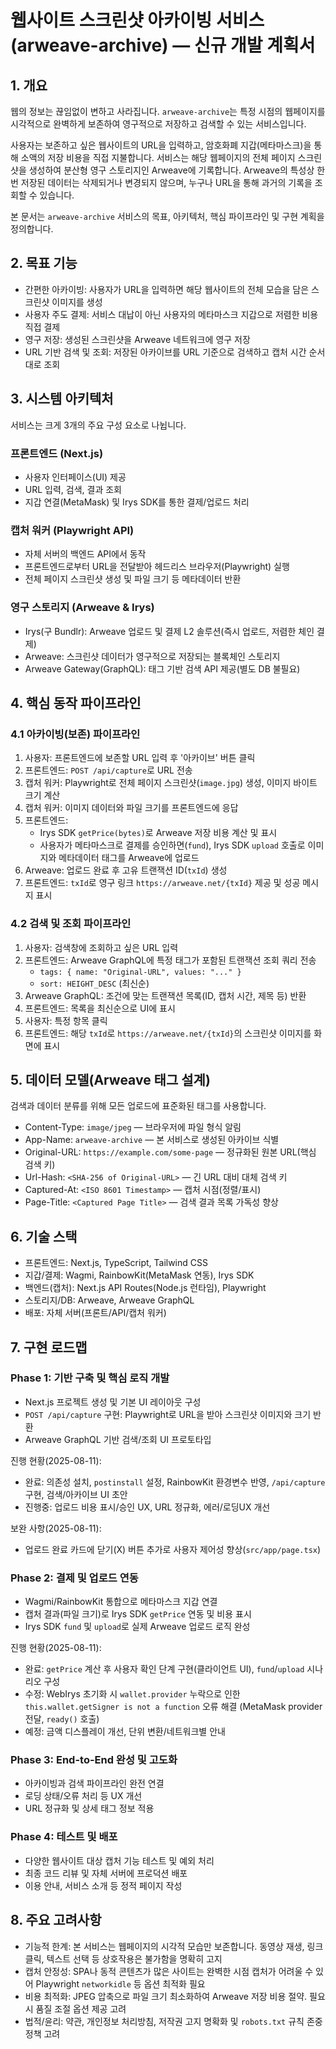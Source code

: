 # 웹사이트 스크린샷 아카이빙 서비스 (arweave-archive) — 신규 개발 계획서

## 1. 개요
웹의 정보는 끊임없이 변하고 사라집니다. `arweave-archive`는 특정 시점의 웹페이지를 시각적으로 완벽하게 보존하여 영구적으로 저장하고 검색할 수 있는 서비스입니다.

사용자는 보존하고 싶은 웹사이트의 URL을 입력하고, 암호화폐 지갑(메타마스크)을 통해 소액의 저장 비용을 직접 지불합니다. 서비스는 해당 웹페이지의 전체 페이지 스크린샷을 생성하여 분산형 영구 스토리지인 Arweave에 기록합니다. Arweave의 특성상 한번 저장된 데이터는 삭제되거나 변경되지 않으며, 누구나 URL을 통해 과거의 기록을 조회할 수 있습니다.

본 문서는 `arweave-archive` 서비스의 목표, 아키텍처, 핵심 파이프라인 및 구현 계획을 정의합니다.

## 2. 목표 기능
- 간편한 아카이빙: 사용자가 URL을 입력하면 해당 웹사이트의 전체 모습을 담은 스크린샷 이미지를 생성
- 사용자 주도 결제: 서비스 대납이 아닌 사용자의 메타마스크 지갑으로 저렴한 비용 직접 결제
- 영구 저장: 생성된 스크린샷을 Arweave 네트워크에 영구 저장
- URL 기반 검색 및 조회: 저장된 아카이브를 URL 기준으로 검색하고 캡처 시간 순서대로 조회

## 3. 시스템 아키텍처
서비스는 크게 3개의 주요 구성 요소로 나뉩니다.

### 프론트엔드 (Next.js)
- 사용자 인터페이스(UI) 제공
- URL 입력, 검색, 결과 조회
- 지갑 연결(MetaMask) 및 Irys SDK를 통한 결제/업로드 처리

### 캡처 워커 (Playwright API)
- 자체 서버의 백엔드 API에서 동작
- 프론트엔드로부터 URL을 전달받아 헤드리스 브라우저(Playwright) 실행
- 전체 페이지 스크린샷 생성 및 파일 크기 등 메타데이터 반환

### 영구 스토리지 (Arweave & Irys)
- Irys(구 Bundlr): Arweave 업로드 및 결제 L2 솔루션(즉시 업로드, 저렴한 체인 결제)
- Arweave: 스크린샷 데이터가 영구적으로 저장되는 블록체인 스토리지
- Arweave Gateway(GraphQL): 태그 기반 검색 API 제공(별도 DB 불필요)

## 4. 핵심 동작 파이프라인

### 4.1 아카이빙(보존) 파이프라인
1) 사용자: 프론트엔드에 보존할 URL 입력 후 '아카이브' 버튼 클릭  
2) 프론트엔드: `POST /api/capture`로 URL 전송  
3) 캡처 워커: Playwright로 전체 페이지 스크린샷(`image.jpg`) 생성, 이미지 바이트 크기 계산  
4) 캡처 워커: 이미지 데이터와 파일 크기를 프론트엔드에 응답  
5) 프론트엔드:  
   - Irys SDK `getPrice(bytes)`로 Arweave 저장 비용 계산 및 표시  
   - 사용자가 메타마스크로 결제를 승인하면(`fund`), Irys SDK `upload` 호출로 이미지와 메타데이터 태그를 Arweave에 업로드  
6) Arweave: 업로드 완료 후 고유 트랜잭션 ID(`txId`) 생성  
7) 프론트엔드: `txId`로 영구 링크 `https://arweave.net/{txId}` 제공 및 성공 메시지 표시

### 4.2 검색 및 조회 파이프라인
1) 사용자: 검색창에 조회하고 싶은 URL 입력  
2) 프론트엔드: Arweave GraphQL에 특정 태그가 포함된 트랜잭션 조회 쿼리 전송  
   - `tags: { name: "Original-URL", values: "..." }`  
   - `sort: HEIGHT_DESC` (최신순)  
3) Arweave GraphQL: 조건에 맞는 트랜잭션 목록(ID, 캡처 시간, 제목 등) 반환  
4) 프론트엔드: 목록을 최신순으로 UI에 표시  
5) 사용자: 특정 항목 클릭  
6) 프론트엔드: 해당 `txId`로 `https://arweave.net/{txId}`의 스크린샷 이미지를 화면에 표시

## 5. 데이터 모델(Arweave 태그 설계)
검색과 데이터 분류를 위해 모든 업로드에 표준화된 태그를 사용합니다.

- Content-Type: `image/jpeg` — 브라우저에 파일 형식 알림  
- App-Name: `arweave-archive` — 본 서비스로 생성된 아카이브 식별  
- Original-URL: `https://example.com/some-page` — 정규화된 원본 URL(핵심 검색 키)  
- Url-Hash: `<SHA-256 of Original-URL>` — 긴 URL 대비 대체 검색 키  
- Captured-At: `<ISO 8601 Timestamp>` — 캡처 시점(정렬/표시)  
- Page-Title: `<Captured Page Title>` — 검색 결과 목록 가독성 향상

## 6. 기술 스택
- 프론트엔드: Next.js, TypeScript, Tailwind CSS  
- 지갑/결제: Wagmi, RainbowKit(MetaMask 연동), Irys SDK  
- 백엔드(캡처): Next.js API Routes(Node.js 런타임), Playwright  
- 스토리지/DB: Arweave, Arweave GraphQL  
- 배포: 자체 서버(프론트/API/캡처 워커)

## 7. 구현 로드맵

### Phase 1: 기반 구축 및 핵심 로직 개발
- Next.js 프로젝트 생성 및 기본 UI 레이아웃 구성  
- `POST /api/capture` 구현: Playwright로 URL을 받아 스크린샷 이미지와 크기 반환  
- Arweave GraphQL 기반 검색/조회 UI 프로토타입

진행 현황(2025-08-11):
- 완료: 의존성 설치, `postinstall` 설정, RainbowKit 환경변수 반영, `/api/capture` 구현, 검색/아카이브 UI 초안
- 진행중: 업로드 비용 표시/승인 UX, URL 정규화, 에러/로딩UX 개선

보완 사항(2025-08-11):
- 업로드 완료 카드에 닫기(X) 버튼 추가로 사용자 제어성 향상(`src/app/page.tsx`)

### Phase 2: 결제 및 업로드 연동
- Wagmi/RainbowKit 통합으로 메타마스크 지갑 연결  
- 캡처 결과(파일 크기)로 Irys SDK `getPrice` 연동 및 비용 표시  
- Irys SDK `fund` 및 `upload`로 실제 Arweave 업로드 로직 완성

진행 현황(2025-08-11):
- 완료: `getPrice` 계산 후 사용자 확인 단계 구현(클라이언트 UI), `fund`/`upload` 시나리오 구성
- 수정: WebIrys 초기화 시 `wallet.provider` 누락으로 인한 `this.wallet.getSigner is not a function` 오류 해결 (MetaMask provider 전달, `ready()` 호출)
- 예정: 금액 디스플레이 개선, 단위 변환/네트워크별 안내

### Phase 3: End-to-End 완성 및 고도화
- 아카이빙과 검색 파이프라인 완전 연결  
- 로딩 상태/오류 처리 등 UX 개선  
- URL 정규화 및 상세 태그 정보 적용

### Phase 4: 테스트 및 배포
- 다양한 웹사이트 대상 캡처 기능 테스트 및 예외 처리  
- 최종 코드 리뷰 및 자체 서버에 프로덕션 배포  
- 이용 안내, 서비스 소개 등 정적 페이지 작성

## 8. 주요 고려사항
- 기능적 한계: 본 서비스는 웹페이지의 시각적 모습만 보존합니다. 동영상 재생, 링크 클릭, 텍스트 선택 등 상호작용은 불가함을 명확히 고지  
- 캡처 안정성: SPA나 동적 콘텐츠가 많은 사이트는 완벽한 시점 캡처가 어려울 수 있어 Playwright `networkidle` 등 옵션 최적화 필요  
- 비용 최적화: JPEG 압축으로 파일 크기 최소화하여 Arweave 저장 비용 절약. 필요시 품질 조절 옵션 제공 고려  
- 법적/윤리: 약관, 개인정보 처리방침, 저작권 고지 명확화 및 `robots.txt` 규칙 존중 정책 고려